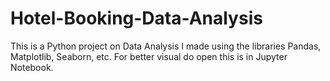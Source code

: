 # Hotel-Booking-Data-Analysis
This is a Python project on Data Analysis I made using the libraries Pandas, Matplotlib, Seaborn, etc.
For better visual do open this is in Jupyter Notebook.
